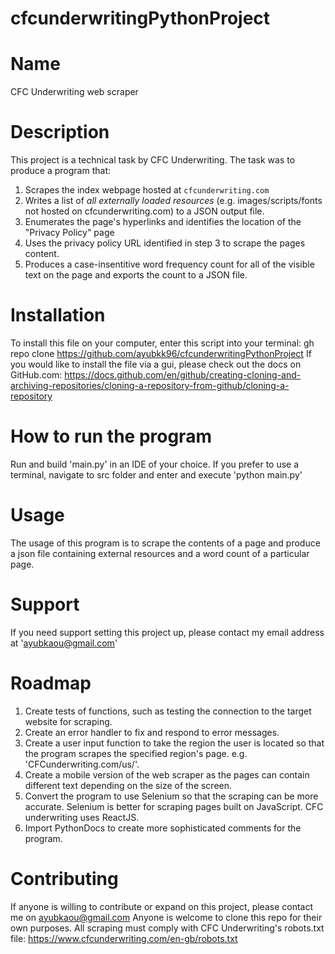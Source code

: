 # cfcunderwritingPythonProject
# Name
CFC Underwriting web scraper

# Description
This project is a technical task by CFC Underwriting.
The task was to produce a program that:
1. Scrapes the index webpage hosted at `cfcunderwriting.com`
2. Writes a list of *all externally loaded resources* (e.g. images/scripts/fonts not hosted
on cfcunderwriting.com) to a JSON output file.
3. Enumerates the page's hyperlinks and identifies the location of the "Privacy Policy"
page
4. Uses the privacy policy URL identified in step 3 to scrape the pages content.
5. Produces a case-insentitive word frequency count for all of the visible text on the page and exports the count to a JSON file.

# Installation
To install this file on your computer, enter this script into your terminal: gh repo clone https://github.com/ayubkk96/cfcunderwritingPythonProject
If you would like to install the file via a gui, please check out the docs on GitHub.com: https://docs.github.com/en/github/creating-cloning-and-archiving-repositories/cloning-a-repository-from-github/cloning-a-repository

# How to run the program
Run and build 'main.py' in an IDE of your choice.
If you prefer to use a terminal, navigate to src folder and enter and execute 'python main.py'

# Usage
The usage of this program is to scrape the contents of a page and produce a json file containing external resources and a word count of a particular page.

# Support
If you need support setting this project up, please contact my email address at 'ayubkaou@gmail.com'

# Roadmap
1. Create tests of functions, such as testing the connection to the target website for scraping.
2. Create an error handler to fix and respond to error messages.
3. Create a user input function to take the region the user is located so that the program scrapes the specified region's page. e.g. 'CFCunderwriting.com/us/'.
4. Create a mobile version of the web scraper as the pages can contain different text depending on the size of the screen.
5. Convert the program to use Selenium so that the scraping can be more accurate. Selenium is better for scraping pages built on JavaScript. CFC underwriting uses ReactJS.
6. Import PythonDocs to create more sophisticated comments for the program.

# Contributing
If anyone is willing to contribute or expand on this project, please contact me on ayubkaou@gmail.com
Anyone is welcome to clone this repo for their own purposes. All scraping must comply with CFC Underwriting's robots.txt file: https://www.cfcunderwriting.com/en-gb/robots.txt
